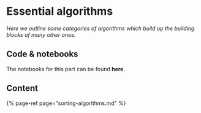 # Essential algorithms

_Here we outline some categories of algorithms which build up the building blocks of many other ones._

## Code & notebooks

The notebooks for this part can be found **here**.

## Content

{% page-ref page="sorting-algorithms.md" %}



